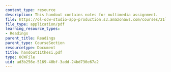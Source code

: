 ```yaml
---
content_type: resource
description: This handout contains notes for multimedia assignment.
file: https://ol-ocw-studio-app-production.s3.amazonaws.com/courses/21l-012-forms-of-western-narrative-spring-2004/ad3b256e516940bf3add24bd730e67a2_handout11thesi.pdf
file_type: application/pdf
learning_resource_types:
- Readings
parent_title: Readings
parent_type: CourseSection
resourcetype: Document
title: handout11thesi.pdf
type: OCWFile
uid: ad3b256e-5169-40bf-3add-24bd730e67a2
---
```

